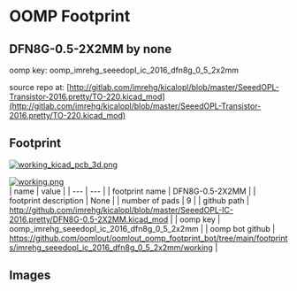 # OOMP Footprint  
## DFN8G-0.5-2X2MM  by none  
  
oomp key: oomp_imrehg_seeedopl_ic_2016_dfn8g_0_5_2x2mm  
  
source repo at: [http://gitlab.com/imrehg/kicalopl/blob/master/SeeedOPL-Transistor-2016.pretty/TO-220.kicad_mod](http://gitlab.com/imrehg/kicalopl/blob/master/SeeedOPL-Transistor-2016.pretty/TO-220.kicad_mod)  
## Footprint  
  
[![working_kicad_pcb_3d.png](working_kicad_pcb_3d_600.png)](working_kicad_pcb_3d.png)  
  
[![working.png](working_600.png)](working.png)  
| name | value | 
| --- | --- | 
| footprint name | DFN8G-0.5-2X2MM | 
| footprint description | None | 
| number of pads | 9 | 
| github path | http://github.com/imrehg/kicalopl/blob/master/SeeedOPL-IC-2016.pretty/DFN8G-0.5-2X2MM.kicad_mod | 
| oomp key | oomp_imrehg_seeedopl_ic_2016_dfn8g_0_5_2x2mm | 
| oomp bot github | https://github.com/oomlout/oomlout_oomp_footprint_bot/tree/main/footprints/imrehg_seeedopl_ic_2016_dfn8g_0_5_2x2mm/working | 
## Images  
